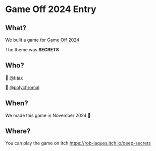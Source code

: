 # Game Off 2024 Entry

## What?

We built a game for [Game Off 2024](https://itch.io/jam/game-off-2024)

The theme was __SECRETS__ 

## Who?

:wrench: [@l-jax](https://github.com/l-jax)

:art: [@polychromal](https://github.com/polychromal)

## When?

We made this game in November 2024 :christmas_tree:

## Where?

You can play the game on Itch https://rob-jaques.itch.io/deep-secrets
